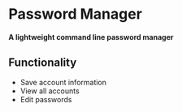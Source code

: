 # Password Manager
#### A lightweight command line password manager

## Functionality
- Save account information
- View all accounts
- Edit passwords



